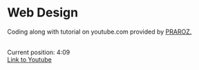# Web Design

<p>Coding along with tutorial on youtube.com provided by <a href="https://www.youtube.com/@PraRoz">PRAROZ.</a></p><br>
Current position: 4:09
<br>
<a href="https://www.youtube.com/watch?v=CQZxeoQeo5c" target="_blank">Link to Youtube</a>